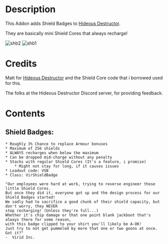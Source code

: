 # Description
This Addon adds Shield Badges to [Hideous Destructor](https://codeberg.org/mc776/HideousDestructor). 

They are basically mini Shield Cores that always recharge!

![shb2](https://github.com/user-attachments/assets/20575c55-980c-44cf-b266-2829101d1035) ![shb1](https://github.com/user-attachments/assets/4ebe00af-e8dd-4c76-9569-5a439dfa7964)




# Credits
Matt for [Hideous Destructor](https://codeberg.org/mc776/HideousDestructor) and the Shield Core code that i borrowed used for this.

The folks at the Hideous Destructor Discord server, for providing feedback.


# Contents
## Shield Badges:
    * Roughly 3% Chance to replace Armour bonuses
    * Maximum of 256 shields
    * ALWAYS recharges when below the maximum
    * Can be dropped mid-charge without any penalty
    * Stacks with regular Shield Cores (It's a feature, i promise)
        * Might not stay for long, if it causes issues
    * Loadout code: VSB
    * Class: VirShieldBadge

    "Our employees were hard at work, trying to reverse engineer those little Shield Cores.
    But once they did it, everyone got up and the design process for our Shield Badges started!
    We sadly had to sacrifice a good chunk of their shield capacity, but don't worry, they NEVER
    stop recharging! (Unless they're full...)
    Whether it's chip damage or that one point blank jackboot that's always there for some reason,
    with this badge clipped to your shirt you'll likely be A-OK!
    Just try to not get pummeled by more that one or two goons at once. Got it?" 
    -  Virid Inc.
